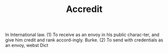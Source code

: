 ---
title: Accredit
letter: A
permalink: "/definitions/accredit.html"
body: In International law. (1) To receive as an envoy in hls public charac-ter, and
  give him credit and rank accord-ingly. Burke. (2) To send with credentials as an
  envoy, webst Dict
published_at: '2018-07-07'
source: Black's Law Dictionary
layout: post
---